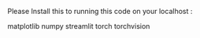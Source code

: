 Please Install this to running this code on your localhost :

matplotlib
numpy
streamlit
torch
torchvision
